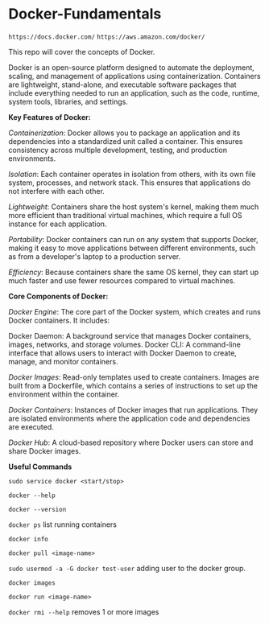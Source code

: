 # Docker-Fundamentals

`https://docs.docker.com/`
`https://aws.amazon.com/docker/`

This repo will cover the concepts of Docker.

Docker is an open-source platform designed to automate the deployment, scaling, and management of applications using containerization. Containers are lightweight, stand-alone, and executable software packages that include everything needed to run an application, such as the code, runtime, system tools, libraries, and settings.

**Key Features of Docker:**

_Containerization_: Docker allows you to package an application and its dependencies into a standardized unit called a container. This ensures consistency across multiple development, testing, and production environments.

_Isolation_: Each container operates in isolation from others, with its own file system, processes, and network stack. This ensures that applications do not interfere with each other.

_Lightweight_: Containers share the host system's kernel, making them much more efficient than traditional virtual machines, which require a full OS instance for each application.

_Portability_: Docker containers can run on any system that supports Docker, making it easy to move applications between different environments, such as from a developer's laptop to a production server.

_Efficiency_: Because containers share the same OS kernel, they can start up much faster and use fewer resources compared to virtual machines.

**Core Components of Docker:**

_Docker Engine_: The core part of the Docker system, which creates and runs Docker containers. It includes:

  Docker Daemon: A background service that manages Docker containers, images, networks, and storage volumes.
  Docker CLI: A command-line interface that allows users to interact with Docker Daemon to create, manage, and monitor containers.

_Docker Images_: Read-only templates used to create containers. Images are built from a Dockerfile, which contains a series of instructions to set up the environment within the container.

_Docker Containers_: Instances of Docker images that run applications. They are isolated environments where the application code and dependencies are executed.

_Docker Hub_: A cloud-based repository where Docker users can store and share Docker images.

**Useful Commands**

`sudo service docker <start/stop>`

`docker --help`

`docker --version`

`docker ps`    list running containers

`docker info`

`docker pull <image-name>`

`sudo usermod -a -G docker test-user` adding user to the docker group.

`docker images`

`docker run <image-name>`

`docker rmi --help`                   removes 1 or more images
